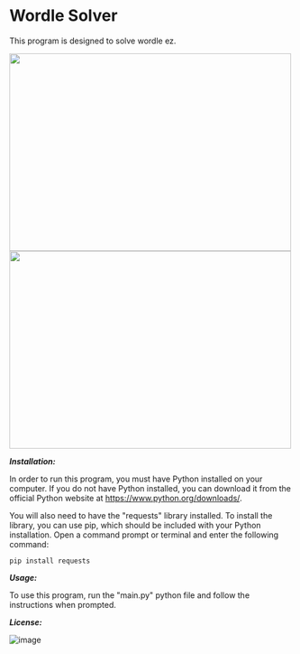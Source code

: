 # Wordle Solver

This program is designed to solve wordle ez.

<img src="https://user-images.githubusercontent.com/57689939/222192380-ca48f907-0071-4dff-8c82-d76a2920f18b.png"  width="500" height="350">
<img src="https://user-images.githubusercontent.com/57689939/222192887-e45de44d-e867-4909-b8a8-60807aadb47c.png"  width="500" height="350">

***Installation:***

In order to run this program, you must have Python installed on your computer. If you do not have Python installed, you can download it from the official Python website
at https://www.python.org/downloads/.

You will also need to have the "requests" library installed. To install the library, you can use pip, which should be included with your Python installation.
Open a command prompt or terminal and enter the following command:

```
pip install requests
```

***Usage:***

To use this program, run the "main.py" python file and follow the instructions when prompted.

***License:***

![image](https://user-images.githubusercontent.com/57689939/220727747-d79ef686-83bb-4c21-b1d8-c177c97729c2.png)
